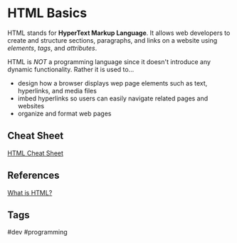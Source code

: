 # HTML Basics

HTML stands for **HyperText Markup Language**. It allows web developers to create and structure sections, paragraphs, and links on a website using *elements*, *tags*, and *attributes*.  

HTML is *NOT* a programming language since it doesn't introduce any dynamic functionality. Rather it is used to...
* design how a browser displays wep page elements such as text, hyperlinks, and media files  
* imbed hyperlinks so users can easily navigate related pages and websites  
* organize and format web pages  

## Cheat Sheet
[HTML Cheat Sheet](https://htmlcheatsheet.com/)

## References
[What is HTML?](200~https://www.hostinger.com/tutorials/what-is-html)

## Tags
#dev #programming
